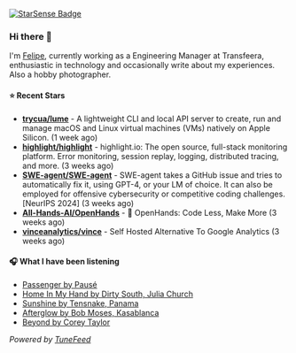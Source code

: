 <a href="https://starsense.app/developer-types" target="_blank"><img src="https://starsense.app/api/badge/?user=valtlfelipe" alt="StarSense Badge"></a>

### Hi there 👋

I'm [Felipe](https://felipevm.com), currently working as a Engineering Manager at Transfeera, enthusiastic in technology and occasionally write about my experiences. Also a hobby photographer.

#### ⭐ Recent Stars
- **[trycua/lume](https://github.com/trycua/lume)** - A lightweight CLI and local API server to create, run and manage macOS and Linux virtual machines (VMs) natively on Apple Silicon. (1 week ago)
- **[highlight/highlight](https://github.com/highlight/highlight)** - highlight.io: The open source, full-stack monitoring platform. Error monitoring, session replay, logging, distributed tracing, and more. (3 weeks ago)
- **[SWE-agent/SWE-agent](https://github.com/SWE-agent/SWE-agent)** - SWE-agent takes a GitHub issue and tries to automatically fix it, using GPT-4, or your LM of choice. It can also be employed for offensive cybersecurity or competitive coding challenges. [NeurIPS 2024]  (3 weeks ago)
- **[All-Hands-AI/OpenHands](https://github.com/All-Hands-AI/OpenHands)** - 🙌 OpenHands: Code Less, Make More (3 weeks ago)
- **[vinceanalytics/vince](https://github.com/vinceanalytics/vince)** - Self Hosted Alternative To Google Analytics (3 weeks ago)

#### 🎧 What I have been listening
- [Passenger by Pausé](https://open.spotify.com/track/08ScAb6KMrEtvSxpQTz9yK)
- [Home In My Hand by Dirty South, Julia Church](https://open.spotify.com/track/3TAZUZfPkUWwf2ncERajnO)
- [Sunshine by Tensnake, Panama](https://open.spotify.com/track/0vZSG4Sbbv2xSeHqXEHBsk)
- [Afterglow by Bob Moses, Kasablanca](https://open.spotify.com/track/1Aic3Xbzma3Nb0sSwqGCdf)
- [Beyond by Corey Taylor](https://open.spotify.com/track/1490WwKimLxIeRgejYGFU2)

_Powered by [TuneFeed](https://tunefeed.app?ref=github.com)_


